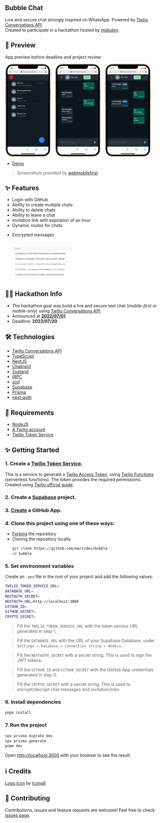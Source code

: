 ## Bubble Chat
Live and secure chat strongly inspired on WhatsApp. Powered by [Twilio Conversations API](https://www.twilio.com/messaging/conversations-api). <br />
Created to participate in a hackathon hosted by [midudev](https://www.github.com/midudev).

## 🚀 Preview
App preview before deadline and project review: <br />
<div style="display:flex; text-align:center; align-items:center; gap:1em;">
	<img src="preview/preview-1.png" alt="Preview of Bubble Chat on an iPhone 12 PRO MAX" width="30%"/>
	<img src="preview/preview-2.png" alt="Preview of Bubble Chat on an iPhone 12 PRO MAX" width="30%"/>
	<img src="preview/preview-3.png" alt="Preview of Bubble Chat on an iPhone 12 PRO MAX" width="30%"/>
</div>

- [Demo](https://bubble-marsiglia.vercel.app)
> Screenshots provided by [webmobilefirst](https://www.webmobilefirst.com/en/).

## ✨ Features
- Login with GitHub
- Ability to create multiple chats
- Ability to delete chats
- Ability to leave a chat
- Invitation link with expiration of an hour
- Dynamic routes for chats
- 
	<div style="text-align:left; align-items:flex-start;">
 		<p>Encrypted messages</p>
  	<img src="preview/encrypted.png" alt="Encrypted messages recieved shown in Twilio console" width="200px" />
	</div>

## 👨‍💻 Hackathon Info
- The hackathon goal was build a live and secure text chat (*mobile-first* or *mobile-only*) using [Twilio Conversations API](https://www.twilio.com/messaging/conversations-api).
- Announced at **[2022/07/01](https://www.twitch.tv/videos/1519558242)**.
- Deadline: **2022/07/20**.

## 🛠️ Technologies
- [Twilio Conversations API](https://www.twilio.com/messaging/conversations-api)
- [TypeScript](https://github.com/microsoft/TypeScript)
- [NextJS](https://github.com/vercel/next.js/)
- [ChakraUI](https://github.com/chakra-ui/chakra-ui)
- [Zustand](https://github.com/pmndrs/zustand)
- [tRPC](https://github.com/trpc/trpc)
- [zod](https://github.com/colinhacks/zod)
- [Supabase](https://github.com/supabase/supabase)
- [Prisma](https://github.com/prisma/prisma)
- [next-auth](https://github.com/nextauthjs/next-auth)

## 🧰 Requirements
- [NodeJS](https://nodejs.org)
- [A Twilio account](https://www.twilio.com)
- [Twilio Token Service](https://github.com/marsidev/twilio-token-service)

## ✨ Getting Started

### 1. Create a [Twilio Token Service](https://github.com/marsidev/twilio-token-service).
This is a service to generate a [Twilio Access Token](https://www.twilio.com/docs/iam/access-tokens), using [Twilio Functions](https://www.twilio.com/docs/runtime/functions) (serverless functions). The token provides the required permissions. Created using [Twilio official guide](https://www.twilio.com/blog/generate-access-token-twilio-chat-video-voice-using-twilio-functions).

### 2. Create a [Supabase](https://app.supabase.com/) project.

### 3. [Create](https://docs.github.com/es/developers/apps/building-oauth-apps/creating-an-oauth-app) a GitHub App.

### 4. Clone this project using one of these ways:
- [Forking](https://github.com/marsidev/bubble/fork) the repository
- Cloning the repository locally
  ```bash
  git clone https://github.com/marsidev/bubble
  cd bubble
  ```
 
### 5. Set environment variables
Create an `.env` file in the root of your project and add the following values:
```bash
TWILIO_TOKEN_SERVICE_URL=
DATABASE_URL=
NEXTAUTH_SECRET=
NEXTAUTH_URL=http://localhost:3000
GITHUB_ID=
GITHUB_SECRET=
CRYPTO_SECRET=
```
> Fill the `TWILIO_TOKEN_SERVICE_URL` with the token service URL generated in step 1.

> Fill the `DATABASE_URL` with the URL of your Supabase Database, under `Settings > Database > Connection string > Nodejs`.

> Fill the `NEXTAUTH_SECRET` with a secret string. This is used to sign the JWT tokens.

> Fill the `GITHUB_ID` and `GITHUB_SECRET` with the GitHub App credentials generated in step 3.

> Fill the `CRYPTO_SECRET` with a secret string. This is used to encrypt/decrypt chat messages and invitation links.

### 6. Install dependencies
```bash
pnpm install
```

### 7. Run the project
```bash
npx prisma migrate dev
npx prisma generate
pnpm dev
```

Open [http://localhost:3000](http://localhost:3000) with your browser to see the result.

## ℹ️ Credits
<a target="_blank" href="https://icons8.com/icon/EEnPFPeiIW8t/whatsapp">Logo icon</a> by <a target="_blank" href="https://icons8.com">Icons8</a>

## 🤝 Contributing
Contributions, issues and feature requests are welcome!
Feel free to check [issues page](https://github.com/marsidev/bubble/issues).
